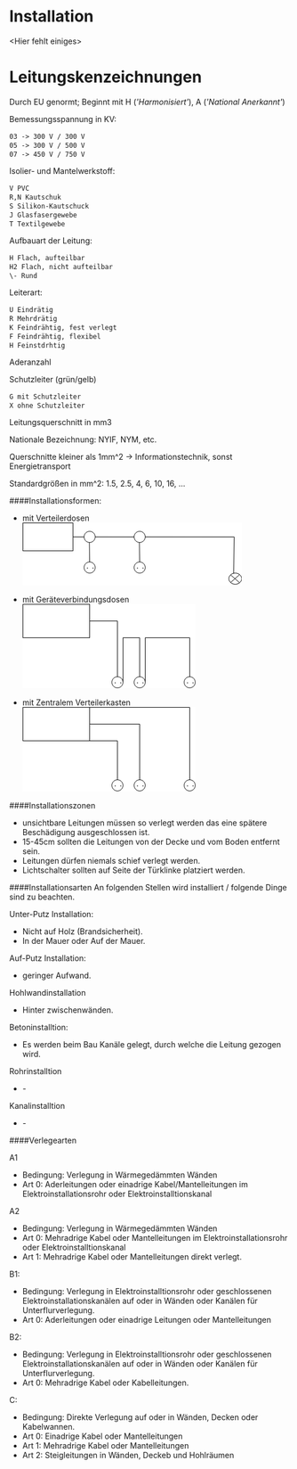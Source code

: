 Installation
============

\<Hier fehlt einiges\>

# Leitungskenzeichnungen

Durch EU genormt; Beginnt mit H (*'Harmonisiert'*), A (*'National Anerkannt'*)

Bemessungsspannung in KV:

	03 -> 300 V / 300 V
	05 -> 300 V / 500 V
	07 -> 450 V / 750 V

Isolier- und Mantelwerkstoff:

	V PVC
	R,N Kautschuk
	S Silikon-Kautschuck
	J Glasfasergewebe
	T Textilgewebe

Aufbauart der Leitung:

	H Flach, aufteilbar
	H2 Flach, nicht aufteilbar
	\- Rund

Leiterart:

	U Eindrätig
	R Mehrdrätig
	K Feindrähtig, fest verlegt
	F Feindrähtig, flexibel
	H Feinstdrhtig

Aderanzahl

Schutzleiter (grün/gelb)

	G mit Schutzleiter
	X ohne Schutzleiter

Leitungsquerschnitt in mm3

Nationale Bezeichnung: NYIF, NYM, etc.

Querschnitte kleiner als 1mm^2 -> Informationstechnik, sonst Energietransport

Standardgrößen in mm^2: 1.5, 2.5, 4, 6, 10, 16, ...

####Installationsformen:

- mit Verteilerdosen
![Bild Installation mit Verteilerdosen](https://raw.githubusercontent.com/fi17a/mitschriften/master/img/installation/verteilerdosen.png)

- mit Geräteverbindungsdosen
![Bild Installation mit Verteilerdosen](https://raw.githubusercontent.com/fi17a/mitschriften/master/img/installation/Weitersteckdosen.png)

- mit Zentralem Verteilerkasten
![Bild Installation mit Verteilerdosen](https://raw.githubusercontent.com/fi17a/mitschriften/master/img/installation/zentraleDosen.png)


####Installationszonen

- unsichtbare Leitungen müssen so verlegt werden das eine spätere Beschädigung ausgeschlossen ist.
- 15-45cm sollten die Leitungen von der Decke und vom Boden entfernt sein.
- Leitungen dürfen niemals schief verlegt werden.
- Lichtschalter sollten auf Seite der Türklinke platziert werden.


####Installationsarten
An folgenden Stellen wird installiert / folgende Dinge sind zu beachten.

Unter-Putz Installation:
- Nicht auf Holz (Brandsicherheit).
- In der Mauer oder Auf der Mauer.

Auf-Putz Installation:
- geringer Aufwand.

Hohlwandinstallation
- Hinter zwischenwänden.

Betoninstalltion:
- Es werden beim Bau Kanäle gelegt, durch welche die Leitung gezogen wird.

Rohrinstalltion
- *-*

Kanalinstalltion
- *-*


####Verlegearten

A1
- Bedingung: Verlegung in Wärmegedämmten Wänden
- Art 0: Aderleitungen oder einadrige Kabel/Mantelleitungen im Elektroinstallationsrohr oder Elektroinstalltionskanal

A2
- Bedingung: Verlegung in Wärmegedämmten Wänden
- Art 0: Mehradrige Kabel oder Mantelleitungen im Elektroinstallationsrohr oder Elektroinstalltionskanal
- Art 1: Mehradrige Kabel oder Mantelleitungen direkt verlegt.

B1:
- Bedingung: Verlegung in Elektroinstalltionsrohr oder geschlossenen Elektroinstallationskanälen auf oder in Wänden oder Kanälen für Unterflurverlegung.
- Art 0: Aderleitungen oder einadrige Leitungen oder Mantelleitungen

B2:
- Bedingung: Verlegung in Elektroinstalltionsrohr oder geschlossenen Elektroinstallationskanälen auf oder in Wänden oder Kanälen für Unterflurverlegung.
- Art 0: Mehradrige Kabel oder Kabelleitungen.

C:
- Bedingung: Direkte Verlegung auf oder in Wänden, Decken oder Kabelwannen.
- Art 0: Einadrige Kabel oder Mantelleitungen
- Art 1: Mehradrige Kabel oder Mantelleitungen
- Art 2: Steigleitungen in Wänden, Deckeb und Hohlräumen
